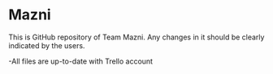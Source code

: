 # Mazni
This is GitHub repository of Team Mazni. 
Any changes in it should be clearly indicated by the users.

-All files are up-to-date with Trello account

